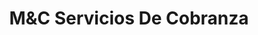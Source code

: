 ---
title: "M&C Servicios De Cobranza"
url: /san-lorenzo/mundc-servicios-de-cobranza/
shop: Allgemein
---